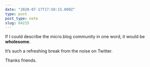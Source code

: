 ```yaml
---
date: "2020-07-17T17:50:15.000Z"
type: post 
post_type: note
slug: 64215
---
```

If I could describe the micro.blog community in one word, it would be **wholesome**.  

It’s such a refreshing break from the noise on Twitter. 

Thanks friends. 
